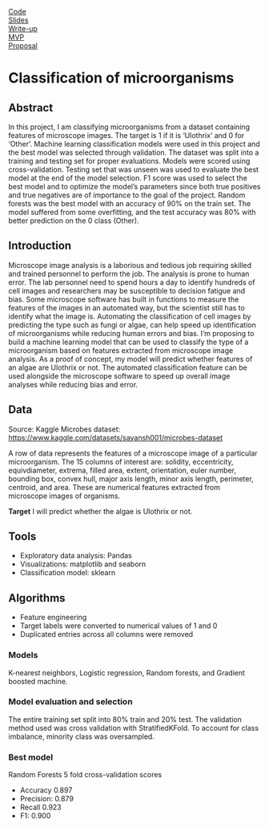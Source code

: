 [Code](https://github.com/lee-jin81/metis_project_4_classification/blob/main/project_4_microbes_v_FINAL.ipynb) <br>
[Slides](https://github.com/lee-jin81/metis_project_4_classification/blob/main/Slides_classification.pdf) <br>
[Write-up](https://github.com/lee-jin81/metis_project_4_classification/blob/main/Writeup_classification.pdf) <br>
[MVP](https://github.com/lee-jin81/metis_project_4_classification/blob/main/mvp_classification.md) <br>
[Proposal]() 

# Classification of microorganisms

## Abstract 
In this project, I am classifying microorganisms from a dataset containing features of microscope images. The target is 1 if it is ‘Ulothrix’ and 0 for ‘Other’. Machine learning classification models were used in this project and the best model was selected through validation. The dataset was split into a training and testing set for proper evaluations. Models were scored using cross-validation. Testing set that was unseen was used to evaluate the best model at the end of the model selection. F1 score was used to select the best model and to optimize the model’s parameters since both true positives and true negatives are of importance to the goal of the project. Random forests was the best model with an accuracy of 90% on the train set. The model suffered from some overfitting, and the test accuracy was 80% with better prediction on the 0 class (Other).

## Introduction
Microscope image analysis is a laborious and tedious job requiring skilled and trained personnel to perform the job. The analysis is prone to human error. The lab personnel need to spend hours a day to identify hundreds of cell images and researchers may be susceptible to decision fatigue and bias. Some microscope software has built in functions to measure the features of the images in an automated way, but the scientist still has to identify what the image is. Automating the classification of cell images by predicting the type such as fungi or algae, can help speed up identification of microorganisms while reducing human errors and bias. 
I’m proposing to build a machine learning model that can be used to classify the type of a microorganism based on features extracted from microscope image analysis. As a proof of concept, my model will predict whether features of an algae are Ulothrix or not. The automated classification feature can be used alongside the microscope software to speed up overall image analyses while reducing bias and error. 

## Data
Source: Kaggle Microbes dataset: https://www.kaggle.com/datasets/sayansh001/microbes-dataset

A row of data represents the features of a microscope image of a particular microorganism.
The 15 columns of interest are: solidity, eccentricity, equivdiameter, extrema, filled area, extent, orientation, euler number, bounding box, convex hull, major axis length, minor axis length, perimeter, centroid, and area. These are numerical features extracted from microscope images of organisms. 

**Target**
I will predict whether the algae is Ulothrix or not.

## Tools
* Exploratory data analysis: Pandas
* Visualizations: matplotlib and seaborn
* Classification model: sklearn

## Algorithms 
* Feature engineering
*	Target labels were converted to numerical values of 1 and 0
*	Duplicated entries across all columns were removed

### Models
K-nearest neighbors, Logistic regression, Random forests, and Gradient boosted machine. 

### Model evaluation and selection 
The entire training set split into 80% train and 20% test. The validation method used was cross validation with StratifiedKFold. To account for class imbalance, minority class was oversampled.

### Best model
Random Forests 5 fold cross-validation scores
* Accuracy 0.897
* Precision: 0.879
* Recall 0.923
* F1: 0.900



